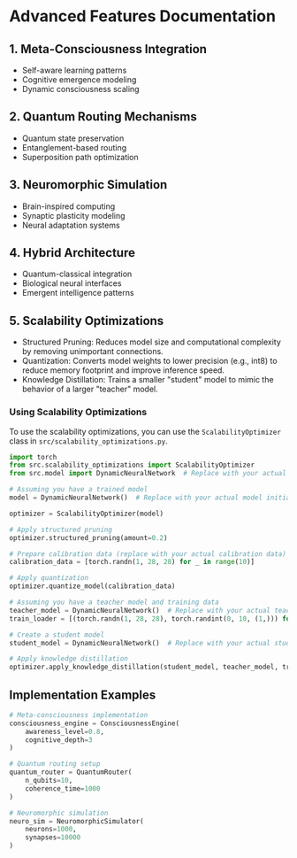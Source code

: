 # Advanced Features Documentation

## 1. Meta-Consciousness Integration
- Self-aware learning patterns
- Cognitive emergence modeling
- Dynamic consciousness scaling

## 2. Quantum Routing Mechanisms
- Quantum state preservation
- Entanglement-based routing
- Superposition path optimization

## 3. Neuromorphic Simulation
- Brain-inspired computing
- Synaptic plasticity modeling
- Neural adaptation systems

## 4. Hybrid Architecture
- Quantum-classical integration
- Biological neural interfaces
- Emergent intelligence patterns

## 5. Scalability Optimizations
- Structured Pruning: Reduces model size and computational complexity by removing unimportant connections.
- Quantization: Converts model weights to lower precision (e.g., int8) to reduce memory footprint and improve inference speed.
- Knowledge Distillation: Trains a smaller "student" model to mimic the behavior of a larger "teacher" model.

### Using Scalability Optimizations

To use the scalability optimizations, you can use the `ScalabilityOptimizer` class in `src/scalability_optimizations.py`.

```python
import torch
from src.scalability_optimizations import ScalabilityOptimizer
from src.model import DynamicNeuralNetwork  # Replace with your actual model class

# Assuming you have a trained model
model = DynamicNeuralNetwork()  # Replace with your actual model initialization

optimizer = ScalabilityOptimizer(model)

# Apply structured pruning
optimizer.structured_pruning(amount=0.2)

# Prepare calibration data (replace with your actual calibration data)
calibration_data = [torch.randn(1, 28, 28) for _ in range(10)]

# Apply quantization
optimizer.quantize_model(calibration_data)

# Assuming you have a teacher model and training data
teacher_model = DynamicNeuralNetwork()  # Replace with your actual teacher model
train_loader = [(torch.randn(1, 28, 28), torch.randint(0, 10, (1,))) for _ in range(10)] # Replace with your actual training data

# Create a student model
student_model = DynamicNeuralNetwork()  # Replace with your actual student model

# Apply knowledge distillation
optimizer.apply_knowledge_distillation(student_model, teacher_model, train_loader)
```

## Implementation Examples
```python
# Meta-consciousness implementation
consciousness_engine = ConsciousnessEngine(
    awareness_level=0.8,
    cognitive_depth=3
)

# Quantum routing setup
quantum_router = QuantumRouter(
    n_qubits=10,
    coherence_time=1000
)

# Neuromorphic simulation
neuro_sim = NeuromorphicSimulator(
    neurons=1000,
    synapses=10000
)
